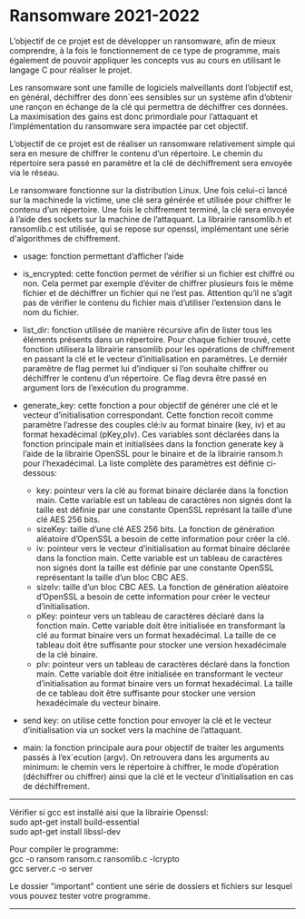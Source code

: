 # Ransomware 2021-2022
L’objectif de ce projet est de développer un ransomware, afin de mieux comprendre, à la fois le fonctionnement de ce type de programme, mais également de pouvoir appliquer les concepts vus au cours en utilisant le langage C pour réaliser le projet.

Les ransomware sont une famille de logiciels malveillants dont l’objectif est, en général, déchiffrer des donn´ees sensibles sur un système afin d’obtenir une rançon en échange de la clé qui permettra de déchiffrer ces données. La maximisation des gains est donc primordiale pour l’attaquant et l’implémentation du ransomware sera impactée par cet objectif.

L’objectif de ce projet est de réaliser un ransomware relativement simple qui sera en mesure de chiffrer le contenu d’un répertoire. Le chemin du répertoire sera passé en paramètre et la clé de déchiffrement sera envoyée via le réseau.

Le ransomware fonctionne sur la distribution Linux. Une fois celui-ci lancé sur la machinede la victime, une clé sera générée et utilisée pour chiffrer le contenu d’un répertoire. Une fois le chiffrement terminé, la clé sera envoyée à l’aide des sockets sur la machine de l’attaquant. La librairie ransomlib.h et ransomlib.c est utilisée, qui se repose sur openssl, implémentant une série d'algorithmes de chiffrement.



* usage: fonction permettant d’afficher l’aide  

* is_encrypted: cette fonction permet de vérifier si un fichier est chiffré ou non. Cela permet par exemple d’éviter de chiffrer plusieurs fois le même fichier et de déchiffrer un fichier qui ne l’est pas. Attention qu’il ne s’agit pas de vérifier le contenu du fichier mais d’utiliser l’extension dans le nom du fichier.  

* list_dir: fonction utilisée de manière récursive afin de lister tous les éléments présents dans un répertoire. Pour chaque fichier trouvé, cette fonction utilisera la librairie ransomlib pour les opérations de chiffrement en passant la clé et le vecteur d’initialisation en paramètres. Le derniér paramètre de flag permet lui d’indiquer si l’on souhaite chiffrer ou déchiffrer le contenu d’un répertoire. Ce flag devra être passé en argument lors de l’exécution du programme.  

* generate_key: cette fonction a pour objectif de générer une clé et le vecteur d’initialisation correspondant. Cette fonction recoit comme paramètre l’adresse des couples clé:iv au format binaire (key, iv) et au format hexadécimal (pKey,pIv). Ces variables sont déclarées dans la fonction principale main et initialisées dans la fonction generate key à l’aide de la librairie OpenSSL pour le binaire et de la librairie ransom.h pour l’hexadécimal. La liste complète des paramètres est définie ci-dessous:  
    * key: pointeur vers la clé au format binaire déclarée dans la fonction main. Cette variable est un tableau de caractères non signés dont la taille est définie par une constante OpenSSL représant la taille d’une clé AES 256 bits.  
    * sizeKey: taille d’une clé AES 256 bits. La fonction de génération aléatoire d’OpenSSL a besoin de cette information pour créer la clé.  
    * iv: pointeur vers le vecteur d’initialisation au format binaire déclarée dans la fonction main. Cette variable est un tableau de caractères non signés dont la taille est définie par une constante OpenSSL représentant la taille d’un bloc CBC AES.  
    * sizeIv: taille d’un bloc CBC AES. La fonction de génération aléatoire d’OpenSSL a besoin de cette information pour créer le vecteur d’initialisation.  
    * pKey: pointeur vers un tableau de caractères déclaré dans la fonction main. Cette variable doit être initialisée en transformant la clé au format binaire vers un format hexadécimal. La taille de ce tableau doit être suffisante pour stocker une version hexadécimale de la clé binaire.  
    * pIv: pointeur vers un tableau de caractères déclaré dans la fonction main. Cette variable doit être initialisée en transformant le vecteur d’initialisation au format binaire vers un format hexadécimal. La taille de ce tableau doit être suffisante pour stocker une version hexadécimale du vecteur binaire.  

* send key: on utilise cette fonction pour envoyer la clé et le vecteur d’initialisation via un socket vers la machine de l’attaquant.  

* main: la fonction principale aura pour objectif de traiter les arguments passés à l’ex´ecution (argv). On retrouvera dans les arguments au minimum: le chemin vers
le répertoire à chiffrer, le mode d’opération (déchiffrer ou chiffrer) ainsi que la clé et le vecteur d’initialisation en cas de déchiffrement.  




--------------------------------------------------------------------------------------------------------------------------------------------------------------------------------
Vérifier si gcc est installé aisi que la librairie Openssl:  
    sudo apt-get install build-essential  
    sudo apt-get install libssl-dev  

Pour compiler le programme:  
    gcc -o ransom ransom.c ransomlib.c -lcrypto  
    gcc server.c -o server  

Le dossier "important" contient une série de dossiers et fichiers sur lesquel vous pouvez tester votre programme. 

--------------------------------------------------------------------------------------------------------------------------------------------------------------------------------
